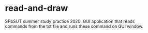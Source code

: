 # read-and-draw
SPbSUT summer study practice 2020. GUI application that reads commands from the txt file and runs these command on GUI window.
